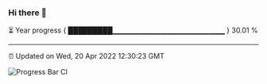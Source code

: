 ### Hi there 👋

⏳ Year progress { █████████▁▁▁▁▁▁▁▁▁▁▁▁▁▁▁▁▁▁▁▁▁ } 30.01 %

---

⏰ Updated on Wed, 20 Apr 2022 12:30:23 GMT

![Progress Bar CI](https://github.com/liununu/liununu/workflows/Progress%20Bar%20CI/badge.svg)

